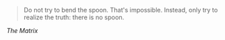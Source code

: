 
> Do not try to bend the spoon. That's impossible. Instead, only try to realize the truth: there is no spoon.

_The Matrix_
